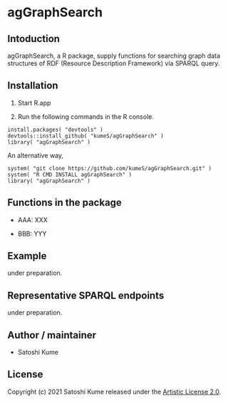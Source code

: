 # agGraphSearch

## Intoduction

agGraphSearch, a R package, supply functions for searching graph data 
structures of RDF (Resource Description Framework) via SPARQL query.

## Installation

1. Start R.app

2. Run the following commands in the R console.

```{R}
install.packages( "devtools" )
devtools::install_github( "kumeS/agGraphSearch" )
library( "agGraphSearch" )
```

An alternative way,

```{R}
system( "git clone https://github.com/kumeS/agGraphSearch.git" )
system( "R CMD INSTALL agGraphSearch" )
library( "agGraphSearch" )
```

## Functions in the package

- AAA: XXX

- BBB: YYY



## Example

under preparation.

## Representative SPARQL endpoints 

under preparation.

## Author / maintainer

- Satoshi Kume

## License

Copyright (c) 2021 Satoshi Kume released under the [Artistic License 2.0](http://www.perlfoundation.org/artistic_license_2_0).

